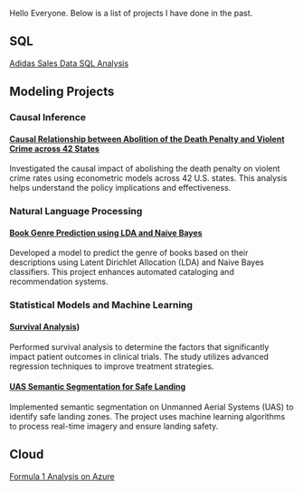 Hello Everyone. Below is a list of projects I have done in the past.

## SQL 
[Adidas Sales Data SQL Analysis](https://github.com/PomeloWu99/Data-Engineering-Projects/tree/main/Adidas_Sales_Analysis_Project)

## Modeling Projects

### Causal Inference
#### [Causal Relationship between Abolition of the Death Penalty and Violent Crime across 42 States](#link)
Investigated the causal impact of abolishing the death penalty on violent crime rates using econometric models across 42 U.S. states. This analysis helps understand the policy implications and effectiveness.

### Natural Language Processing
#### [Book Genre Prediction using LDA and Naive Bayes](https://github.com/pomeloywu/NLP)
Developed a model to predict the genre of books based on their descriptions using Latent Dirichlet Allocation (LDA) and Naive Bayes classifiers. This project enhances automated cataloging and recommendation systems.

### Statistical Models and Machine Learning
#### [Survival Analysis](https://github.com/PomeloWu99/survival_analysis/tree/main))
Performed survival analysis to determine the factors that significantly impact patient outcomes in clinical trials. The study utilizes advanced regression techniques to improve treatment strategies.

#### [UAS Semantic Segmentation for Safe Landing](https://github.com/YZhu0225/UAS-Semantic-Segmentation-for-Safe-Landing) 
Implemented semantic segmentation on Unmanned Aerial Systems (UAS) to identify safe landing zones. The project uses machine learning algorithms to process real-time imagery and ensure landing safety.

## Cloud
[Formula 1 Analysis on Azure](#link)
